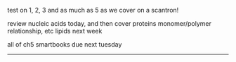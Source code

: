 test on 1, 2, 3 and as much as 5 as we cover
	on a scantron!

review nucleic acids today, and then cover proteins
	monomer/polymer relationship, etc
lipids next week

all of ch5 smartbooks due next tuesday

---------

